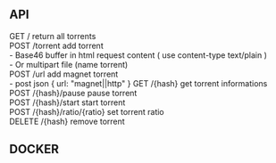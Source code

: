 API   
---   
GET / return all torrents   
POST /torrent add torrent   
    - Base46 buffer in html request content ( use content-type text/plain )   
    - Or multipart file (name torrent)   
POST /url add magnet torrent   
    - post json { url: "magnet||http" }
GET /{hash} get torrent informations   
POST /{hash}/pause pause torrent   
POST /{hash}/start start torrent   
POST /{hash}/ratio/{ratio} set torrent ratio   
DELETE /{hash} remove torrent
   
DOCKER   
------   